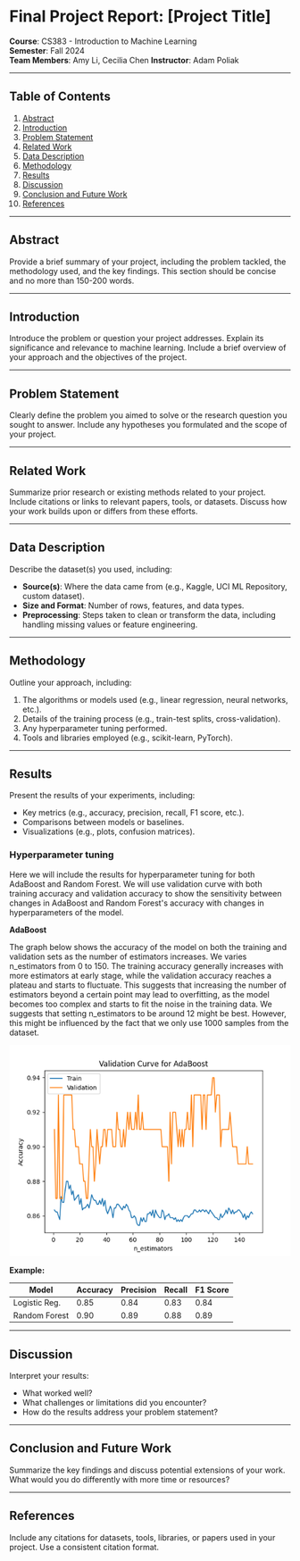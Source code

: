 # Final Project Report: [Project Title]

**Course**: CS383 - Introduction to Machine Learning  
**Semester**: Fall 2024  
**Team Members**: Amy Li, Cecilia Chen
**Instructor**: Adam Poliak

---

## Table of Contents
1. [Abstract](#abstract)
2. [Introduction](#introduction)
3. [Problem Statement](#problem-statement)
4. [Related Work](#related-work)
5. [Data Description](#data-description)
6. [Methodology](#methodology)
7. [Results](#results)
8. [Discussion](#discussion)
9. [Conclusion and Future Work](#conclusion-and-future-work)
10. [References](#references)

---

## Abstract
Provide a brief summary of your project, including the problem tackled, the methodology used, and the key findings. This section should be concise and no more than 150-200 words.

---

## Introduction
Introduce the problem or question your project addresses. Explain its significance and relevance to machine learning. Include a brief overview of your approach and the objectives of the project.

---

## Problem Statement
Clearly define the problem you aimed to solve or the research question you sought to answer. Include any hypotheses you formulated and the scope of your project.

---

## Related Work
Summarize prior research or existing methods related to your project. Include citations or links to relevant papers, tools, or datasets. Discuss how your work builds upon or differs from these efforts.

---

## Data Description
Describe the dataset(s) you used, including:
- **Source(s)**: Where the data came from (e.g., Kaggle, UCI ML Repository, custom dataset).
- **Size and Format**: Number of rows, features, and data types.
- **Preprocessing**: Steps taken to clean or transform the data, including handling missing values or feature engineering.

---

## Methodology
Outline your approach, including:
1. The algorithms or models used (e.g., linear regression, neural networks, etc.).
2. Details of the training process (e.g., train-test splits, cross-validation).
3. Any hyperparameter tuning performed.
4. Tools and libraries employed (e.g., scikit-learn, PyTorch).

---

## Results
Present the results of your experiments, including:
- Key metrics (e.g., accuracy, precision, recall, F1 score, etc.).
- Comparisons between models or baselines.
- Visualizations (e.g., plots, confusion matrices).

### Hyperparameter tuning

Here we will include the results for hyperparameter tuning for both AdaBoost and Random Forest. We will use validation curve with both training accuracy and validation accuracy to show the sensitivity between changes in AdaBoost and Random Forest's accuracy with changes in hyperparameters of the model.

**AdaBoost**

The graph below shows the accuracy of the model on both the training and validation sets as the number of estimators increases. We varies n_estimators from 0 to 150. The training accuracy generally increases with more estimators at early stage, while the validation accuracy reaches a plateau and starts to fluctuate. This suggests that increasing the number of estimators beyond a certain point may lead to overfitting, as the model becomes too complex and starts to fit the noise in the training data. We suggests that setting n_estimators to be around 12 might be best. However, this might be influenced by the fact that we only use 1000 samples from the dataset.

![Alt text](https://github.com/Cecilia7717/project-ml/blob/main/Validation%20Curve%20for%20AdaBoost%20(n_estimators).png)



**Example:**

| Model          | Accuracy | Precision | Recall | F1 Score |
|-----------------|----------|-----------|--------|----------|
| Logistic Reg.   | 0.85     | 0.84      | 0.83   | 0.84     |
| Random Forest   | 0.90     | 0.89      | 0.88   | 0.89     |

---

## Discussion
Interpret your results:

- What worked well?
- What challenges or limitations did you encounter?
- How do the results address your problem statement?

---

## Conclusion and Future Work

Summarize the key findings and discuss potential extensions of your work. What would you do differently with more time or resources?

---

## References

Include any citations for datasets, tools, libraries, or papers used in your project. Use a consistent citation format.